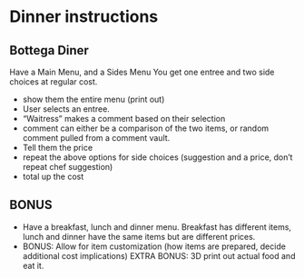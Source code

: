 # Dinner instructions
## Bottega Diner
Have a Main Menu, and a Sides Menu
You get one entree and two side choices at regular cost.
- show them the entire menu (print out)
- User selects an entree.
- “Waitress” makes a comment based on their selection
- comment can either be a comparison of the two items, or random comment pulled from a comment vault.
- Tell them the price
- repeat the above options for side choices (suggestion and a price, don’t repeat chef suggestion)
- total up the cost

## BONUS
- Have a breakfast, lunch and dinner menu. Breakfast has different items, lunch and dinner have the same items but are different prices.
- BONUS: Allow for item customization (how items are prepared, decide additional cost implications)
EXTRA BONUS: 3D print out actual food and eat it.
